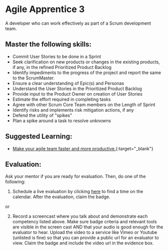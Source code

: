 # Agile Apprentice 3

A developer who can work effectively as part of a Scrum development team.

## Master the following skills:

* Commit User Stories to be done in a Sprint
* Seek clarification on new products or changes in the existing products, if any, in the refined Prioritized Product Backlog
* Identify impediments to the progress of the project and report the same to the ScrumMaster.
* Ensure a clear understanding of Epic(s) and Personas
* Understand the User Stories in the Prioritized Product Backlog
* Provide input to the Product Owner on creation of User Stories
* Estimate the effort required in completing tasks
* Agree with other Scrum Core Team members on the Length of Sprint
* Identify risks and implements risk mitigation actions, if any
* Defend the utility of "spikes"
* Plan a spike around a task to resolve unknowns

## Suggested Learning:

* [Make your agile team faster and more productive.](https://www.udemy.com/course/growing-agile-impediments/){:target="_blank"}


## Evaluation:

Ask your mentor if you are ready for evaluation. Then, do one of the following:

1. Schedule a live evaluation by clicking [here](http://evals.codex.academy) to find a time on the calendar. After the evaluation, claim the badge.

or

2. Record a screencast where you talk about and demonstrate each competency listed above. Make sure badge criteria and relevant tools are visible in the screen cast AND that your audio is good enough for the evaluator to hear. Upload the video to a service like Vimeo or Youtube (unlisted is fine) so that you can provide a public url for an evaluator to view. Claim the badge and include the video url in the evidence box.
